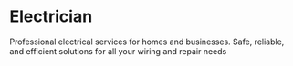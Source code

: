 # Electrician
Professional electrical services for homes and businesses. Safe, reliable, and efficient solutions for all your wiring and repair needs
